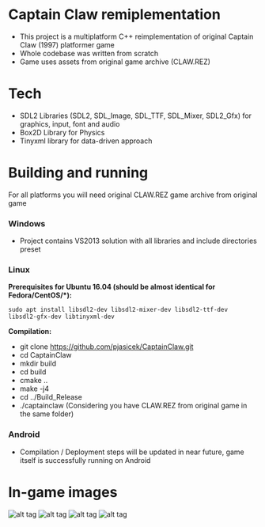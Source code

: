 # Captain Claw remiplementation

 - This project is a multiplatform C++ reimplementation of original Captain Claw (1997) platformer game
 - Whole codebase was written from scratch
 - Game uses assets from original game archive (CLAW.REZ)

# Tech

  - SDL2 Libraries (SDL2, SDL_Image, SDL_TTF, SDL_Mixer, SDL2_Gfx) for graphics, input, font and audio
  - Box2D Library for Physics
  - Tinyxml library for data-driven approach

# Building and running
For all platforms you will need original CLAW.REZ game archive from original game
### Windows
  - Project contains VS2013 solution with all libraries and include directories preset

### Linux
  **Prerequisites for Ubuntu 16.04 (should be almost identical for Fedora/CentOS/*):**
  
  `sudo apt install libsdl2-dev libsdl2-mixer-dev libsdl2-ttf-dev libsdl2-gfx-dev libtinyxml-dev` 
  
  **Compilation:**
  
  - git clone https://github.com/pjasicek/CaptainClaw.git
  - cd CaptainClaw
  - mkdir build
  - cd build
  - cmake ..
  - make -j4
  - cd ../Build_Release
  - ./captainclaw (Considering you have CLAW.REZ from original game in the same folder)
  
### Android
  
  - Compilation / Deployment steps will be updated in near future, game itself is successfully running on Android
 
# In-game images
![alt tag](http://s2.postimg.org/gwdm0ii7t/screenshot_26.png)
![alt tag](http://s2.postimg.org/yaxu8sfcp/screenshot_27.png)
![alt tag](http://s2.postimg.org/7r596net5/screenshot_28.png)
![alt tag](http://s2.postimg.org/az9qjp12x/screenshot_29.png)
